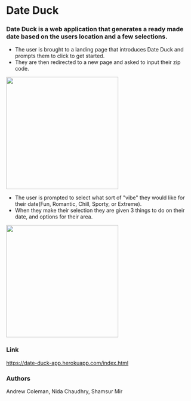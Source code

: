 # Date Duck
### Date Duck is a web application that generates a ready made date based on the users location and a few selections.

* The user is brought to a landing page that introduces Date Duck and prompts them to click to get started.
* They are then redirected to a new page and asked to input their zip code.

<img src="https://media.giphy.com/media/m93kbfuNvIddS/giphy.gif" height="300"/>

* The user is prompted to select what sort of "vibe" they would like for their date(Fun, Romantic, Chill, Sporty, or Extreme).
* When they make their selection they are given 3 things to do on their date, and options for their area.

<img src="https://media.giphy.com/media/et5UgwwoWvY9W/giphy.gif" height="300"/>

### Link
https://date-duck-app.herokuapp.com/index.html

### Authors
Andrew Coleman, Nida Chaudhry, Shamsur Mir
